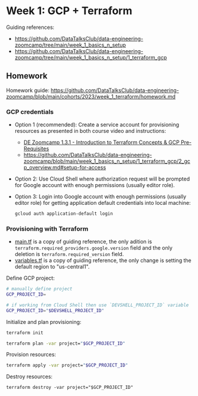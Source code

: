 # Week 1: GCP + Terraform

Guiding references:
- https://github.com/DataTalksClub/data-engineering-zoomcamp/tree/main/week_1_basics_n_setup
- https://github.com/DataTalksClub/data-engineering-zoomcamp/tree/main/week_1_basics_n_setup/1_terraform_gcp

## Homework

Homework guide: https://github.com/DataTalksClub/data-engineering-zoomcamp/blob/main/cohorts/2023/week_1_terraform/homework.md

### GCP credentials

- Option 1 (recommended): Create a service account for provisioning resources as presented in both course video and instructions:
    - [DE Zoomcamp 1.3.1 - Introduction to Terraform Concepts & GCP Pre-Requisites](https://www.youtube.com/watch?v=Hajwnmj0xfQ&t=326s)
    - https://github.com/DataTalksClub/data-engineering-zoomcamp/blob/main/week_1_basics_n_setup/1_terraform_gcp/2_gcp_overview.md#setup-for-access

- Option 2: Use Cloud Shell where authorization request will be prompted for Google account with enough permissions (usually editor role).

- Option 3: Login into Google account with enough permissions (usually editor role) for getting application default credentials into local machine:
    ```bash
    gcloud auth application-default login
    ```

### Provisioning with Terraform
- [main.tf](./main.tf) is a copy of guiding reference, the only adition is `terraform.required_providers.google.version` field and the only deletion is `terraform.required_version` field.
- [variables.tf](./variables.tf) is a copy of guiding reference, the only change is setting the default region to "us-central1".

Define GCP project:
```bash
# manually define project
GCP_PROJECT_ID=

# if working from Cloud Shell then use `DEVSHELL_PROJECT_ID` variable
GCP_PROJECT_ID="$DEVSHELL_PROJECT_ID"
```

Initialize and plan provisioning:
```bash
terraform init

terraform plan -var project="$GCP_PROJECT_ID"
```

Provision resources:
```bash
terraform apply -var project="$GCP_PROJECT_ID"
```

Destroy resources:
```shell
terraform destroy -var project="$GCP_PROJECT_ID"
```
